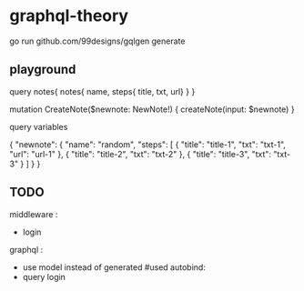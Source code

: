 # graphql-theory
go run github.com/99designs/gqlgen generate

## playground

query notes{
  notes{
    name,
    steps{
      title,
      txt,
      url}
  }
}

mutation CreateNote($newnote: NewNote!) {
  createNote(input: $newnote)
}

query variables 

{
  "newnote": {
    "name": "random",
    "steps": [
      {
        "title": "title-1",
        "txt": "txt-1",
        "url": "url-1"
      },
      {
        "title": "title-2",
        "txt": "txt-2"
      },
      {
        "title": "title-3",
        "txt": "txt-3"
      }
    ]
  }
}

## TODO
middleware : 
- login

graphql : 
- use model instead of generated
#used autobind:
- query login
